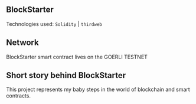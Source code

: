 ## BlockStarter

Technologies used: `Solidity` | `thirdweb`

## Network

BlockStarter smart contract lives on the GOERLI TESTNET

## Short story behind BlockStarter

This project represents my baby steps in the world of blockchain and smart contracts.
